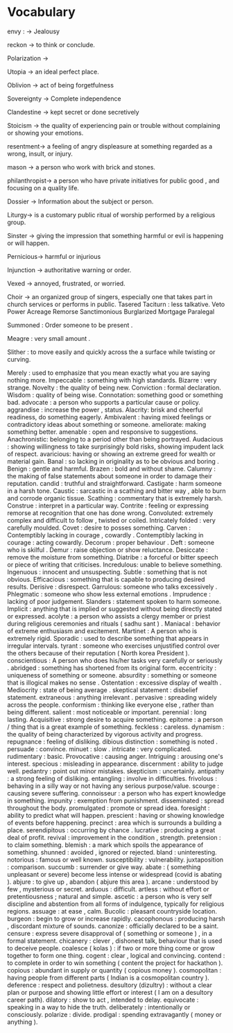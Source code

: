 # Vocabulary

envy : → Jealousy 

reckon → to think or conclude. 

Polarization → 

Utopia → an ideal perfect place. 

Oblivion → act of being forgetfulness 

Sovereignty → Complete independence 

Clandestine → kept secret or done secretively 

Stoicism → the quality of experiencing pain or trouble without complaining or showing your emotions. 

resentment→ a feeling of angry displeasure at something regarded as a wrong, insult, or injury.

mason → a person who work with brick and stones. 

philanthropist→ a person who have private initiatives for public good , and focusing on a quality life.

Dossier → Information about the subject or person. 

Liturgy→ is a customary public ritual of worship performed by a religious group. 

Sinster → giving the impression that something harmful or evil is happening or will happen.

Pernicious→ harmful or injurious 

Injunction → authoritative warning or order.

Vexed → annoyed, frustrated, or worried.

Choir → an organized group of singers, especially one that takes part in church services or performs in public.
Tasered 
Taciturn : less talkative. 
Veto Power 
Acreage 
Remorse
Sanctimonious
Burglarized
Mortgage 
Paralegal 

Summoned : Order someone to be present . 

Meagre : very small amount . 

Slither : to move easily and quickly across the a surface while twisting or curving. 

Merely : used to emphasize that you mean exactly what you are saying nothing more. 
Impeccable : something with high standards. 
Bizarre : very strange.
Novelty : the quality of being new. 
Conviction : formal declaration.
Wisdom : quality of being wise. 
Connotation: something good or something bad.
advocate : a person who supports a particular  cause or policy.
aggrandise : increase the power , status.
Alacrity: brisk and cheerful readiness, do something eagerly.
Ambivalent : having mixed feelings or contradictory ideas about something or someone.
ameliorate: making something better.
amenable : open and responsive to suggestions.
Anachronistic: belonging to a period other than being portrayed.
Audacious : showing willingness to take surprisingly bold risks, showing impudent lack of respect.
avaricious: having or showing an extreme greed for wealth or material gain. 
Banal : so lacking in originality as to be obvious and boring .
Benign : gentle and harmful.
Brazen : bold and without shame.
Calumny : the making of false statements about someone in order to damage their reputation.
candid : truthful and straightforward.
Castigate : harm someone in a harsh tone.
Caustic : sarcastic in a scathing and bitter way , able to burn and corrode organic tissue.
Scathing : commentary that is extremely harsh.
Construe : interpret in a particular way.
Contrite : feeling or expressing remorse at recognition that one has done wrong.
Convoluted: extremely complex and difficult to follow , twisted or coiled.
Intricately folded : very carefully moulded.
Covet : desire to posses something.
Carven : Contemptibly lacking in courage , cowardly . 
Contemptibly lacking in courage : acting cowardly.
Decorum : proper behaviour .
Deft : someone who is skilful .
Demur : raise objection or show reluctance.
Desiccate : remove the moisture from something.
Diatribe : a forceful or bitter speech or piece of writing that criticises.
Incredulous: unable to believe something.
Ingenuous : innocent and unsuspecting.
Subtle : something that is not obvious. 
Efficacious : something that is capable to producing desired results.
Derisive : disrespect.
Garrulous: someone who talks excessively .
Phlegmatic : someone who show less external emotions .
Imprudence : lacking of poor judgement.
Slanders : statement spoken to harm someone.
Implicit : anything that is implied or suggested without being directly stated or expressed.
acolyte : a person who assists a clergy member or priest during religious ceremonies and rituals ( sadhu sant ) .
Maniacal : behavior of extreme enthusiasm and excitement. 
Martinet : A person who is extremely rigid. 
Sporadic : used to describe something that appears in irregular intervals. 
tyrant : someone who exercises unjustified control over the others because of their reputation ( North korea President ).
conscientious : A person who does his/her tasks very carefully or seriously  .
abridged : something has shortened from its original form. 
eccentricity : uniqueness of something or someone.
absurdity : something or someone that is illogical makes no sense . 
Ostentation : excessive display of wealth . 
Mediocrity : state of being average . 
skeptical statement : disbelief statement. 
extraneous : anything irrelevant .
pervasive : spreading widely across the people. 
conformism : thinking like everyone else , rather than being different. 
salient : most noticeable or important. 
perennial : long lasting. 
Acquisitive : strong desire to acquire something. 
epitome : a person  / thing that is a great example of something.
feckless : careless. 
dynamism : the quality of being characterized by vigorous activity and progress. 
repugnance : feeling of disliking. 
dibious distinction : something is noted . 
persuade : convince. 
minuet : slow . 
intricate : very complicated. 
rudimentary : basic. 
Provocative : causing anger. 
Intriguing : arousing one's interest. 
specious : misleading in appearance. 
discernment : ability to judge well. 
pedantry :  point out minor mistakes. 
skepticism : uncertainly. 
antipathy : a strong feeling of disliking. 
entangling : involve in difficulties.
frivolous : behaving in a silly way or not having any serious purpose/value. 
scourge : causing severe suffering. 
connoisseur : a person who has expert knowledge in something.
impunity : exemption from punishment. 
disseminated : spread throughout the body.
promulgated : promote or spread idea. 
foresight : ability to predict what will happen. 
prescient : having or showing knowledge of events before happening. 
precinct : area which is surrounds a building a place. 
serendipitous : occurring by chance . 
lucrative : producing a great deal of profit. 
revival : improvement in the condition , strength. 
pretension : to claim something. 
blemish : a mark which spoils the appearance of something.
shunned : avoided , ignored or rejected. 
bland : uninteresting. 
notorious : famous or well known. 
susceptibility : vulnerability. 
juxtaposition : comparison. 
succumb : surrender or give way. 
abate : ( something unpleasant or severe) become less intense or widespread (covid is abating ).
abjure : to give up  , abandon ( abjure this area ). 
arcane : understood by few , mysterious or secret. 
arduous : difficult. 
artless : without effort or pretentiousness ; natural and simple. 
ascetic : a person who is very self discipline and abstention from all forms of indulgence, typically for religious regions. 
assuage : at ease , calm. 
Bucolic : pleasant countryside location. 
burgeon : begin to grow or increase rapidly. 
cacophonous : producing harsh , discordant mixture of sounds.
canonize : officially declared to be a saint. 
censure : express severe disapproval of ( something or someone ) , in a formal statement. 
chicanery : clever , dishonest talk, behaviour that is used to deceive people. 
coalesce ( kolas ) : if two or more thing come or grow together to form one thing. 
cogent : clear , logical and convincing. 
contend : to complete in order to win something ( content the project for hackathon ).
copious : abundant in supply or quantity ( copious money ).
cosmopolitan : having people from different parts ( Indian is a cosmopolitan country ).
deference : respect and polietness.
desultory (dizultry) : without a clear plan or purpose and showing little effort or interest ( I am on a desultory career path).
dilatory : show to act , intended to delay. 
equivocate : speaking in a way to hide the truth. 
deliberately : intentionally or consciously. 
polarize : divide. 
prodigal : spending extravagantly ( money or anything ). 






















